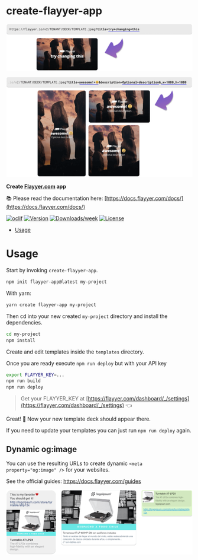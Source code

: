 create-flayyer-app
==================

[![Resultant flayyer live image](https://github.com/flayyer/create-flayyer-app/blob/master/.github/assets/result-1.png?raw=true&v=1)](https://flayyer.io/v2/flayyer/default/main.jpeg?title=try+changing+this)

[![Resultant flayyer live image](https://github.com/flayyer/create-flayyer-app/blob/master/.github/assets/result-2.png?raw=true&v=1)](https://flayyer.io/v2/flayyer/default/main.jpeg?title=awesome!+%F0%9F%98%83&description=Optional+description&_w=1080&_h=1920)

**Create [Flayyer.com](https://flayyer.com?ref=create-flayyer-app) app**

📚 Please read the documentation here: [https://docs.flayyer.com/docs/](https://docs.flayyer.com/docs/)



[![oclif](https://img.shields.io/badge/cli-oclif-brightgreen.svg)](https://oclif.io)
[![Version](https://img.shields.io/npm/v/create-flayyer-app.svg)](https://npmjs.org/package/create-flayyer-app)
[![Downloads/week](https://img.shields.io/npm/dw/create-flayyer-app.svg)](https://npmjs.org/package/create-flayyer-app)
[![License](https://img.shields.io/npm/l/create-flayyer-app.svg)](https://github.com/flayyer/create-flayyer-app/blob/master/package.json)

<!-- toc -->
* [Usage](#usage)
<!-- tocstop -->

# Usage

Start by invoking `create-flayyer-app`.

```sh
npm init flayyer-app@latest my-project
```

With yarn:

```sh
yarn create flayyer-app my-project
```

Then cd into your new created `my-project` directory and install the dependencies.

```sh
cd my-project
npm install
```

Create and edit templates inside the `templates` directory.

Once you are ready execute `npm run deploy` but with your API key

```sh
export FLAYYER_KEY=...
npm run build
npm run deploy
```

> Get your FLAYYER_KEY at [https://flayyer.com/dashboard/_/settings](https://flayyer.com/dashboard/_/settings) 👈

Great! 🎉
Now your new template deck should appear there.

If you need to update your templates you can just run `npm run deploy` again.

## Dynamic og:image

You can use the resulting URLs to create dynamic `<meta property="og:image" />` for your websites.

See the official guides: https://docs.flayyer.com/guides

[![Demo of link previews using Flayyer](./.github/assets/agents.png)](https://flayyer.com?ref=create-flayyer-app)
